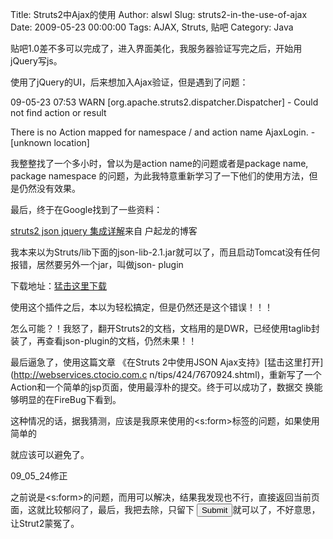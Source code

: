 Title: Struts2中Ajax的使用
Author: alswl
Slug: struts2-in-the-use-of-ajax
Date: 2009-05-23 00:00:00
Tags: AJAX, Struts, 贴吧
Category: Java

贴吧1.0差不多可以完成了，进入界面美化，我服务器验证写完之后，开始用jQuery写js。

使用了jQuery的UI，后来想加入Ajax验证，但是遇到了问题：

09-05-23 07:53 WARN [org.apache.struts2.dispatcher.Dispatcher] - Could not
find action or result

There is no Action mapped for namespace / and action name AjaxLogin. -
[unknown location]

我整整找了一个多小时，曾以为是action name的问题或者是package name, package namespace
的问题，为此我特意重新学习了一下他们的使用方法，但是仍然没有效果。

最后，终于在Google找到了一些资料：

[struts2 json jquery 集成详解](http://huqilong.blog.51cto.com/53638/136802)来自
户起龙的博客

我本来以为Struts/lib下面的json-lib-2.1.jar就可以了，而且启动Tomcat没有任何报错，居然要另外一个jar，叫做json-
plugin

下载地址：[猛击这里下载](http://code.google.com/p/jsonplugin/downloads/list)

使用这个插件之后，本以为轻松搞定，但是仍然还是这个错误！！！

怎么可能？！我怒了，翻开Struts2的文档，文档用的是DWR，已经使用taglib封装了，再查看json-plugin的文档，仍然未果！！

最后逼急了，使用这篇文章 《在Struts 2中使用JSON Ajax支持》[猛击这里打开](http://webservices.ctocio.com.c
n/tips/424/7670924.shtml)，重新写了一个Action和一个简单的jsp页面，使用最淳朴的<submit>提交。终于可以成功了，数据交
换能够明显的在FireBug下看到。

这种情况的话，据我猜测，应该是我原来使用的<s:form>标签的问题，如果使用简单的<form>就应该可以避免了。

09_05_24修正

之前说是<s:form>的问题，而用<form>可以解决，结果我发现<form>也不行，直接返回当前页面，这就比较郁闷了，最后，我把<form>去除，只留下
<input type="submit">就可以了，不好意思，让Strut2蒙冤了。

